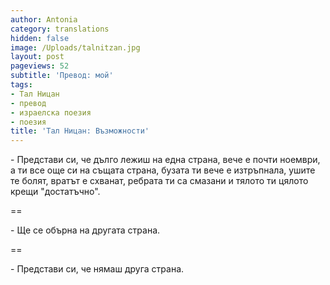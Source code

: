 ```yaml
---
author: Antonia
category: translations
hidden: false
image: /Uploads/talnitzan.jpg
layout: post
pageviews: 52
subtitle: 'Превод: мой'
tags:
- Тал Ницан
- превод
- израелска поезия
- поезия
title: 'Тал Ницан: Възможности'
---
```


\- Представи си, че дълго лежиш на една страна, вече е почти ноември, а ти все още си на същата страна, бузата ти вече е изтръпнала, ушите те болят, вратът е схванат, ребрата ти са смазани и тялото ти цялото крещи "достатъчно".

\==

\- Ще се обърна на другата страна.

\==

\- Представи си, че нямаш друга страна.